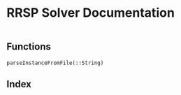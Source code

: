 # RRSP Solver Documentation

```@contents
```
## Functions

```@docs
parseInstanceFromFile(::String)
```

## Index

```@index
```
